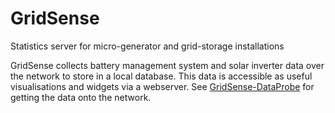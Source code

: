 # GridSense
Statistics server for micro-generator and grid-storage installations

GridSense collects battery management system and solar inverter data over the network to store in a local database. This data is accessible as useful visualisations and widgets via a webserver. See [GridSense-DataProbe](https://github.com/ZacJW/GridSense-DataProbe) for getting the data onto the network.
